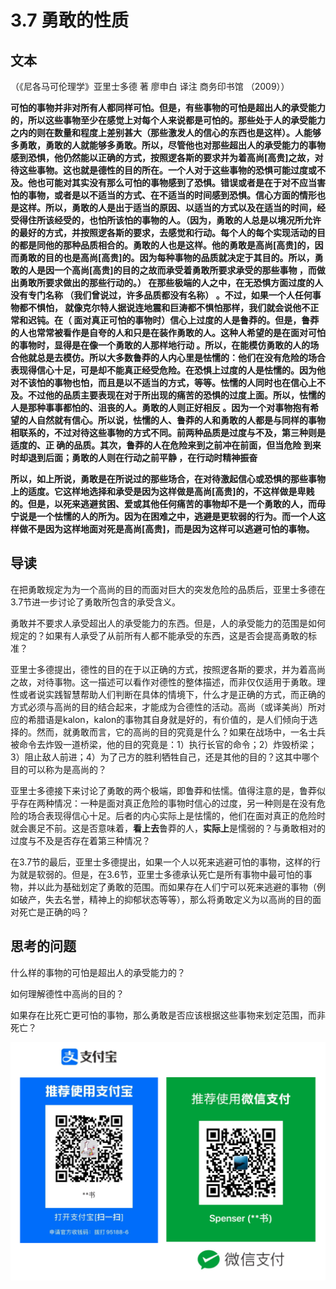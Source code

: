 # 3.7 勇敢的性质

## 文本

（《尼各马可伦理学》亚里士多德 著 廖申白 译注 商务印书馆 （2009））

**可怕的事物并非对所有人都同样可怕。但是，有些事物的可怕是超出人的承受能力的，所以这些事物至少在感觉上对每个人来说都是可怕的。那些处于人的承受能力之内的则在数量和程度上差别甚大（那些激发人的信心的东西也是这样）。人能够多勇敢，勇敢的人就能够多勇敢。所以，尽管他也对那些超出人的承受能力的事物感到恐惧，他仍然能以正确的方式，按照逻各斯的要求并为着高尚[高贵]之故，对待这些事物。这也就是德性的目的所在。一个人对于这些事物的恐惧可能过度或不及。他也可能对其实没有那么可怕的事物感到了恐惧。错误或者是在于对不应当害怕的事物，或者是以不适当的方式、在不适当的时间感到恐惧。信心方面的情形也是这样。所以，勇敢的人是出于适当的原因、以适当的方式以及在适当的时间，经受得住所该经受的，也怕所该怕的事物的人。（因为，勇敢的人总是以境况所允许的最好的方式，并按照逻各斯的要求，去感觉和行动。每个人的每个实现活动的目的都是同他的那种品质相合的。勇敢的人也是这样。他的勇敢是高尚[高贵]的，因而勇敢的目的也是高尚[高贵]的。因为每种事物的品质就决定于其目的。所以，勇敢的人是因一个高尚[高贵]的目的之故而承受着勇敢所要求承受的那些事物 ，而做出勇敢所要求做出的那些行动的。） 在那些极端的人之中，在无恐惧方面过度的人没有专门名称 （我们曾说过，许多品质都没有名称） 。不过，如果一个人任何事物都不惧怕， 就像克尔特人据说连地震和巨涛都不惧怕那样，我们就会说他不正常和迟钝。在（ 面对真正可怕的事物时）信心上过度的人是鲁莽的。但是，鲁莽的人也常常被看作是自夸的人和只是在装作勇敢的人。这种人希望的是在面对可怕的事物时，显得是在像一个勇敢的人那样地行动 。所以，在能模仿勇敢的人的场合他就总是去模仿。所以大多数鲁莽的人内心里是怯懦的：他们在没有危险的场合表现得信心十足，可是却不能真正经受危险。在恐惧上过度的人是怯懦的。因为他对不该怕的事物也怕，而且是以不适当的方式，等等。怯懦的人同时也在信心上不及。不过他的品质主要表现在对于所出现的痛苦的恐惧的过度上面。所以，怯懦的人是那种事事都怕的、沮丧的人。勇敢的人则正好相反 。因为一个对事物抱有希望的人自然就有信心。所以说，怯懦的人、鲁莽的人和勇敢的人都是与同样的事物相联系的，不过对待这些事物的方式不同。前两种品质是过度与不及，第三种则是适度的、正 确的品质。其次，鲁莽的人在危险来到之前冲在前面，但当危险 到来时却退到后面；勇敢的人则在行动之前平静 ，在行动时精神振奋**

**所以，如上所说，勇敢是在所说过的那些场合，在对待激起信心或恐惧的那些事物上的适度。它这样地选择和承受是因为这样做是高尚[高贵]的，不这样做是卑贱的。但是，以死来逃避贫困、爱或其他任何痛苦的事物却不是一个勇敢的人，而毋宁说是一个怯懦的人的所为。因为在困难之中，逃避是更软弱的行为。而一个人这样做不是因为这样地面对死是高尚[高贵]，而是因为这样可以逃避可怕的事物。**

## 导读

在把勇敢规定为为一个高尚的目的而面对巨大的突发危险的品质后，亚里士多德在3.7节进一步讨论了勇敢所包含的承受含义。

勇敢并不要求人承受超出人的承受能力的东西。但是，人的承受能力的范围是如何规定的？如果有人承受了从前所有人都不能承受的东西，这是否会提高勇敢的标准？

亚里士多德提出，德性的目的在于以正确的方式，按照逻各斯的要求，并为着高尚之故，对待事物。这一描述可以看作对德性的整体描述，而非仅仅适用于勇敢。理性或者说实践智慧帮助人们判断在具体的情境下，什么才是正确的方式，而正确的方式必须与高尚的目的结合起来，才能成为合德性的活动。高尚（或译美尚）所对应的希腊语是kalon，kalon的事物其自身就是好的，有价值的，是人们倾向于选择的。然而，就勇敢而言，它的高尚的目的究竟是什么？如果在战场中，一名士兵被命令去炸毁一道桥梁，他的目的究竟是：1）执行长官的命令；2）炸毁桥梁；3）阻止敌人前进；4）为了己方的胜利牺牲自己，还是其他的目的？这其中哪个目的可以称为是高尚的？

亚里士多德接下来讨论了勇敢的两个极端，即鲁莽和怯懦。值得注意的是，鲁莽似乎存在两种情况：一种是面对真正危险的事物时信心的过度，另一种则是在没有危险的场合表现得信心十足。后者的内心实际上是怯懦的，他们在面对真正的危险时就会裹足不前。这是否意味着，**看上去**鲁莽的人，**实际上**是懦弱的？与勇敢相对的过度与不及是否存在着第三种情况？

在3.7节的最后，亚里士多德提出，如果一个人以死来逃避可怕的事物，这样的行为就是软弱的。但是，在3.6节，亚里士多德承认死亡是所有事物中最可怕的事物，并以此为基础划定了勇敢的范围。而如果存在人们宁可以死来逃避的事物（例如破产，失去名誉，精神上的抑郁状态等等），那么将勇敢定义为以高尚的目的面对死亡是正确的吗？

## 思考的问题

什么样的事物的可怕是超出人的承受能力的？

如何理解德性中高尚的目的？

如果存在比死亡更可怕的事物，那么勇敢是否应该根据这些事物来划定范围，而非死亡？

![](../.gitbook/assets/qr.png)

